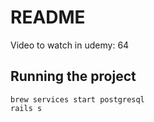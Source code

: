 # README

Video to watch in udemy: 64

## Running the project

```
brew services start postgresql
rails s
```